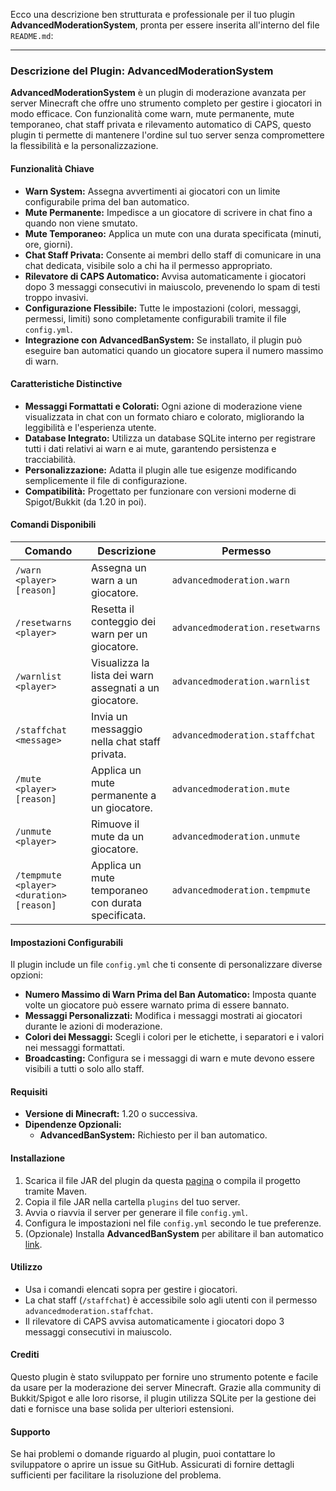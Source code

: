 Ecco una descrizione ben strutturata e professionale per il tuo plugin **AdvancedModerationSystem**, pronta per essere inserita all'interno del file `README.md`:

---

### **Descrizione del Plugin: AdvancedModerationSystem**

**AdvancedModerationSystem** è un plugin di moderazione avanzata per server Minecraft che offre uno strumento completo per gestire i giocatori in modo efficace. Con funzionalità come warn, mute permanente, mute temporaneo, chat staff privata e rilevamento automatico di CAPS, questo plugin ti permette di mantenere l'ordine sul tuo server senza compromettere la flessibilità e la personalizzazione.

#### **Funzionalità Chiave**
- **Warn System:** Assegna avvertimenti ai giocatori con un limite configurabile prima del ban automatico.
- **Mute Permanente:** Impedisce a un giocatore di scrivere in chat fino a quando non viene smutato.
- **Mute Temporaneo:** Applica un mute con una durata specificata (minuti, ore, giorni).
- **Chat Staff Privata:** Consente ai membri dello staff di comunicare in una chat dedicata, visibile solo a chi ha il permesso appropriato.
- **Rilevatore di CAPS Automatico:** Avvisa automaticamente i giocatori dopo 3 messaggi consecutivi in maiuscolo, prevenendo lo spam di testi troppo invasivi.
- **Configurazione Flessibile:** Tutte le impostazioni (colori, messaggi, permessi, limiti) sono completamente configurabili tramite il file `config.yml`.
- **Integrazione con AdvancedBanSystem:** Se installato, il plugin può eseguire ban automatici quando un giocatore supera il numero massimo di warn.

#### **Caratteristiche Distinctive**
- **Messaggi Formattati e Colorati:** Ogni azione di moderazione viene visualizzata in chat con un formato chiaro e colorato, migliorando la leggibilità e l'esperienza utente.
- **Database Integrato:** Utilizza un database SQLite interno per registrare tutti i dati relativi ai warn e ai mute, garantendo persistenza e tracciabilità.
- **Personalizzazione:** Adatta il plugin alle tue esigenze modificando semplicemente il file di configurazione.
- **Compatibilità:** Progettato per funzionare con versioni moderne di Spigot/Bukkit (da 1.20 in poi).

#### **Comandi Disponibili**
| Comando        | Descrizione                                      | Permesso                     |
|----------------|-------------------------------------------------|------------------------------|
| `/warn <player> [reason]` | Assegna un warn a un giocatore.               | `advancedmoderation.warn`    |
| `/resetwarns <player>`   | Resetta il conteggio dei warn per un giocatore. | `advancedmoderation.resetwarns` |
| `/warnlist <player>`     | Visualizza la lista dei warn assegnati a un giocatore. | `advancedmoderation.warnlist`  |
| `/staffchat <message>`   | Invia un messaggio nella chat staff privata.   | `advancedmoderation.staffchat` |
| `/mute <player> [reason]`| Applica un mute permanente a un giocatore.      | `advancedmoderation.mute`     |
| `/unmute <player>`       | Rimuove il mute da un giocatore.              | `advancedmoderation.unmute`   |
| `/tempmute <player> <duration> [reason]` | Applica un mute temporaneo con durata specificata. | `advancedmoderation.tempmute` |

#### **Impostazioni Configurabili**
Il plugin include un file `config.yml` che ti consente di personalizzare diverse opzioni:
- **Numero Massimo di Warn Prima del Ban Automatico:** Imposta quante volte un giocatore può essere warnato prima di essere bannato.
- **Messaggi Personalizzati:** Modifica i messaggi mostrati ai giocatori durante le azioni di moderazione.
- **Colori dei Messaggi:** Scegli i colori per le etichette, i separatori e i valori nei messaggi formattati.
- **Broadcasting:** Configura se i messaggi di warn e mute devono essere visibili a tutti o solo allo staff.

#### **Requisiti**
- **Versione di Minecraft:** 1.20 o successiva.
- **Dipendenze Opzionali:**
  - **AdvancedBanSystem:** Richiesto per il ban automatico.
  
#### **Installazione**
1. Scarica il file JAR del plugin da questa [pagina](https://github.com/Matty47ghigo/AdvancedModerationSystem/releases/) o compila il progetto tramite Maven.
2. Copia il file JAR nella cartella `plugins` del tuo server.
3. Avvia o riavvia il server per generare il file `config.yml`.
4. Configura le impostazioni nel file `config.yml` secondo le tue preferenze.
5. (Opzionale) Installa **AdvancedBanSystem** per abilitare il ban automatico [link](https://github.com/Matty47ghigo/AdvancedBanSystem/releases/).

#### **Utilizzo**
- Usa i comandi elencati sopra per gestire i giocatori.
- La chat staff (`/staffchat`) è accessibile solo agli utenti con il permesso `advancedmoderation.staffchat`.
- Il rilevatore di CAPS avvisa automaticamente i giocatori dopo 3 messaggi consecutivi in maiuscolo.

#### **Crediti**
Questo plugin è stato sviluppato per fornire uno strumento potente e facile da usare per la moderazione dei server Minecraft. Grazie alla community di Bukkit/Spigot e alle loro risorse, il plugin utilizza SQLite per la gestione dei dati e fornisce una base solida per ulteriori estensioni.

#### **Supporto**
Se hai problemi o domande riguardo al plugin, puoi contattare lo sviluppatore o aprire un issue su GitHub. Assicurati di fornire dettagli sufficienti per facilitare la risoluzione del problema.